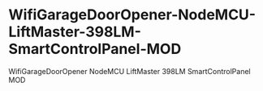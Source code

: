 # WifiGarageDoorOpener-NodeMCU-LiftMaster-398LM-SmartControlPanel-MOD
WifiGarageDoorOpener NodeMCU LiftMaster 398LM SmartControlPanel MOD
